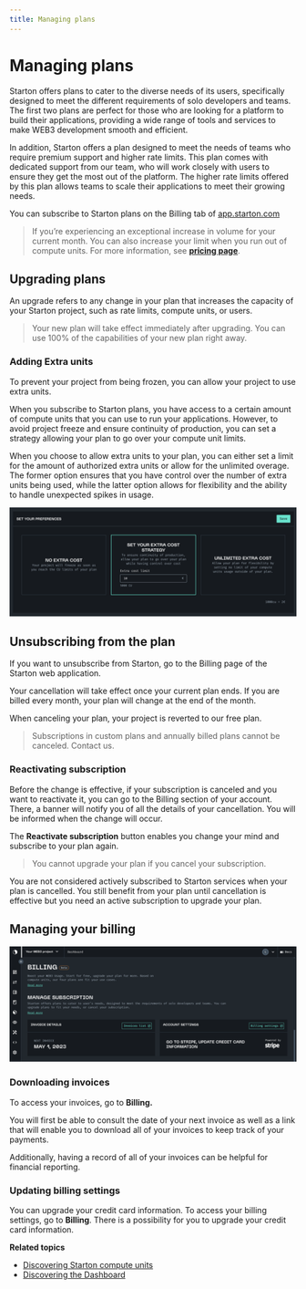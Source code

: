 ```yaml
---
title: Managing plans
---
```



# Managing plans

Starton offers plans to cater to the diverse needs of its users, specifically designed to meet the different requirements of solo developers and teams. The first two plans are perfect for those who are looking for a platform to build their applications, providing a wide range of tools and services to make WEB3 development smooth and efficient.

In addition, Starton offers a plan designed to meet the needs of teams who require premium support and higher rate limits. This plan comes with dedicated support from our team, who will work closely with users to ensure they get the most out of the platform. The higher rate limits offered by this plan allows teams to scale their applications to meet their growing needs.

You can subscribe to Starton plans on the Billing tab of [app.starton.com](https://app.starton.com/projects/default/billing)

> If you’re experiencing an exceptional increase in volume for your current month. You can also increase your limit when you run out of compute units. For more information, see **[pricing page](https://www.starton.io/pricing)**.

## Upgrading plans

An upgrade refers to any change in your plan that increases the capacity of your Starton project, such as rate limits, compute units, or users.

> Your new plan will take effect immediately after upgrading. You can use 100% of the capabilities of your new plan right away.
>

### Adding Extra units

To prevent your project from being frozen, you can allow your project to use extra units.

When you subscribe to Starton plans, you have access to a certain amount of compute units that you can use to run your applications. However, to avoid project freeze and ensure continuity of production, you can set a strategy allowing your plan to go over your compute unit limits.

When you choose to allow extra units to your plan, you can either set a limit for the amount of authorized extra units or allow for the unlimited overage. The former option ensures that you have control over the number of extra units being used, while the latter option allows for flexibility and the ability to handle unexpected spikes in usage.

![Extra units](src/extra-units.png)

## Unsubscribing from the plan

If you want to unsubscribe from Starton,  go to the Billing page of the Starton web application.

Your cancellation will take effect once your current plan ends. If you are billed every month, your plan will change at the end of the month.

When canceling your plan, your project is reverted to our free plan.

> Subscriptions in custom plans and annually billed plans cannot be canceled. Contact us.
>

### Reactivating subscription

Before the change is effective, if your subscription is canceled and you want to reactivate it, you can go to the Billing section of your account. There, a banner will notify you of all the details of your cancellation. You will be informed when the change will occur.

The **Reactivate subscription** button enables you change your mind and subscribe to your plan again.

> You cannot upgrade your plan if you cancel your subscription.

You are not considered actively subscribed to Starton services when your plan is cancelled. You still benefit from  your plan until cancellation is effective but you need an active subscription to upgrade your plan.
>

## Managing your billing

![Invoices and settings](src/invoices-settings.png)

### Downloading invoices

To access your invoices, go to **Billing.**

You will first be able to consult the date of your next invoice as well as a link that will enable you to download all of your invoices to keep track of your payments. 

Additionally, having a record of all of your invoices can be helpful for financial reporting.

### Updating billing settings

You can upgrade your credit card information.
To access your billing settings, go to **Billing**.
There is a possibility for you to upgrade your credit card information.

**Related topics**

- [Discovering Starton compute units](/docs/Dashboard/compute-units)
- [Discovering the Dashboard](/docs/Dashboard/)